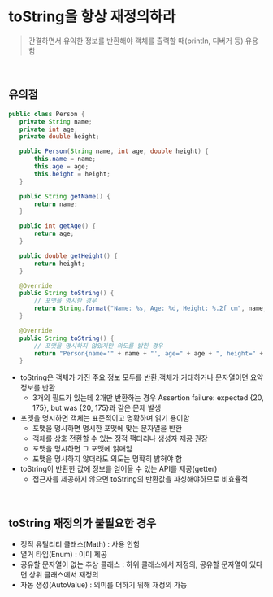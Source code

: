 # toString을 항상 재정의하라

> 간결하면서 유익한 정보를 반환해야 객체를 출력할 때(println, 디버거 등) 유용함

<br>

## 유의점
 ```java
public class Person {
    private String name;
    private int age;
    private double height;

    public Person(String name, int age, double height) {
        this.name = name;
        this.age = age;
        this.height = height;
    }

    public String getName() {
        return name;
    }

    public int getAge() {
        return age;
    }

    public double getHeight() {
        return height;
    }

    @Override
    public String toString() {
        // 포맷을 명시한 경우
        return String.format("Name: %s, Age: %d, Height: %.2f cm", name, age, height);
    }

    @Override
    public String toString() {
        // 포맷을 명시하지 않았지만 의도를 밝힌 경우
        return "Person{name='" + name + "', age=" + age + ", height=" + height + "}";
    }
```
- toString은 객체가 가진 주요 정보 모두를 반환,객체가 거대하거나 문자열이면 요약 정보를 반환
  * 3개의 필드가 있는데 2개만 반환하는 경우 Assertion failure: expected {20, 175}, but was {20, 175}과 같은 문제 발생
- 포맷을 명시하면 객체는 표준적이고 명확하며 읽기 용이함
  * 포맷을 명시하면 명시한 포맷에 맞는 문자열을 반환
  * 객체를 상호 전환할 수 있는 정적 팩터리나 생성자 제공 권장
  * 포맷을 명시하면 그 포맷에 얽매임
  * 포맷을 명시하지 않더라도 의도는 명확히 밝혀야 함
- toString이 반환한 값에 정보를 얻어올 수 있는 API를 제공(getter)
  * 접근자를 제공하지 않으면 toString의 반환값을 파싱해야하므로 비효율적

<br>

## toString 재정의가 불필요한 경우
 - 정적 유틸리티 클래스(Math) : 사용 안함
 - 열거 타입(Enum) : 이미 제공
 - 공유할 문자열이 없는 추상 클래스 : 하위 클래스에서 재정의, 공유할 문자열이 있다면 상위 클래스에서 재정의
 - 자동 생성(AutoValue) : 의미를 더하기 위해 재정의 가능
